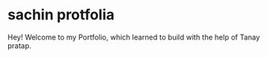 # sachin protfolia

Hey! Welcome to my Portfolio, which learned to build  with the help of Tanay pratap. 